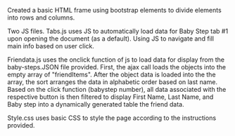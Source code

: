 Created a basic HTML frame using bootstrap elements to divide elements into rows and columns.  

Two JS files.  Tabs.js uses JS to automatically load data for Baby Step tab #1 upon opening the document (as a default).  Using JS to navigate and fill main info based on user click.

Friendata.js uses the onclick function of js to load data for display from the baby-steps.JSON file provided.  First, the ajax call loads the objects into the empty array of "friendItems".  After the object data is loaded into the the array, the sort arranges the data in alphabetic order based on last name.  Based on the click function (babystep number), all data associated with the respective button is then filtered to display First Name, Last Name, and Baby step into a dynamically generated table the friend data.

Style.css uses basic CSS to style the page according to the instructions provided.